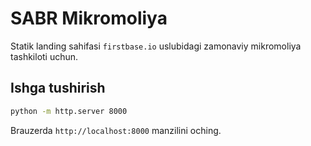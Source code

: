 # SABR Mikromoliya

Statik landing sahifasi `firstbase.io` uslubidagi zamonaviy mikromoliya tashkiloti uchun.

## Ishga tushirish

```bash
python -m http.server 8000
```

Brauzerda `http://localhost:8000` manzilini oching.
